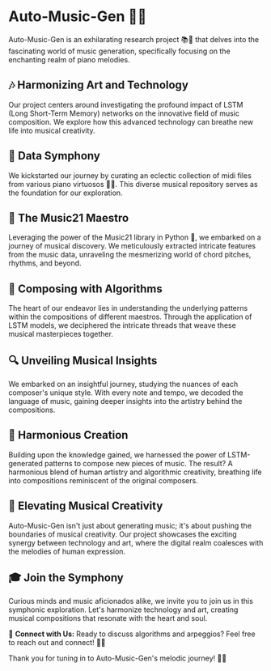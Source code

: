 # Auto-Music-Gen 🎵🎹

Auto-Music-Gen is an exhilarating research project 📚🔬 that delves into the fascinating world of music generation, specifically focusing on the enchanting realm of piano melodies.

## 🎶 Harmonizing Art and Technology
Our project centers around investigating the profound impact of LSTM (Long Short-Term Memory) networks on the innovative field of music composition. We explore how this advanced technology can breathe new life into musical creativity.

## 📂 Data Symphony
We kickstarted our journey by curating an eclectic collection of midi files from various piano virtuosos 🎹🎵. This diverse musical repository serves as the foundation for our exploration.

## 🎼 The Music21 Maestro
Leveraging the power of the Music21 library in Python 🐍, we embarked on a journey of musical discovery. We meticulously extracted intricate features from the music data, unraveling the mesmerizing world of chord pitches, rhythms, and beyond.

## 🎵 Composing with Algorithms
The heart of our endeavor lies in understanding the underlying patterns within the compositions of different maestros. Through the application of LSTM models, we deciphered the intricate threads that weave these musical masterpieces together.

## 🔍 Unveiling Musical Insights
We embarked on an insightful journey, studying the nuances of each composer's unique style. With every note and tempo, we decoded the language of music, gaining deeper insights into the artistry behind the compositions.

## 🎹 Harmonious Creation
Building upon the knowledge gained, we harnessed the power of LSTM-generated patterns to compose new pieces of music. The result? A harmonious blend of human artistry and algorithmic creativity, breathing life into compositions reminiscent of the original composers.

## 🌟 Elevating Musical Creativity
Auto-Music-Gen isn't just about generating music; it's about pushing the boundaries of musical creativity. Our project showcases the exciting synergy between technology and art, where the digital realm coalesces with the melodies of human expression.

## 🎓 Join the Symphony
Curious minds and music aficionados alike, we invite you to join us in this symphonic exploration. Let's harmonize technology and art, creating musical compositions that resonate with the heart and soul.

🔗 **Connect with Us:**
Ready to discuss algorithms and arpeggios? Feel free to reach out and connect! 📩🎹

Thank you for tuning in to Auto-Music-Gen's melodic journey! 🎼🚀

